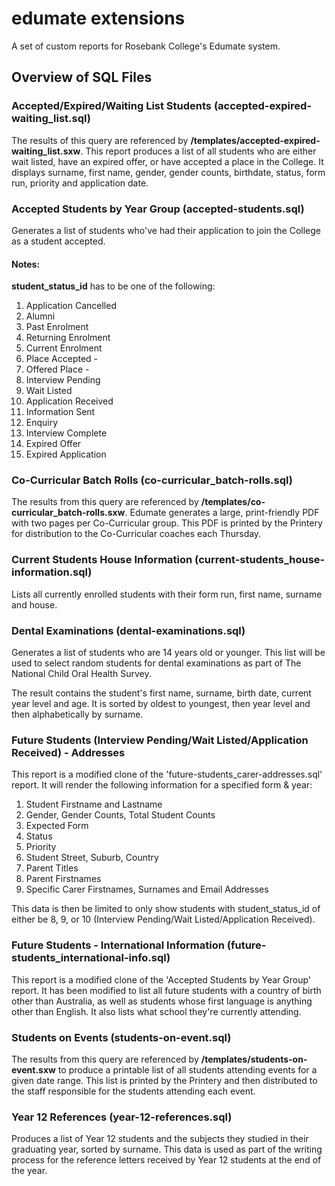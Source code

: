 # edumate extensions
A set of custom reports for Rosebank College's Edumate system.

## Overview of SQL Files

### Accepted/Expired/Waiting List Students (accepted-expired-waiting_list.sql)
The results of this query are referenced by **/templates/accepted-expired-waiting_list.sxw**. This report produces a list of all students who are either wait listed, have an expired offer, or have accepted a place in the College. It displays surname, first name, gender, gender counts, birthdate, status, form run, priority and application date.

### Accepted Students by Year Group (accepted-students.sql)
Generates a list of students who've had their application to join the College as a student accepted.

#### Notes:

**student_status_id** has to be one of the following:

1. Application Cancelled
2. Alumni
3. Past Enrolment
4. Returning Enrolment
5. Current Enrolment
6. Place Accepted -
7. Offered Place -
8. Interview Pending
9. Wait Listed
10. Application Received
11. Information Sent
12. Enquiry
13. Interview Complete
14. Expired Offer
15. Expired Application

### Co-Curricular Batch Rolls (co-curricular_batch-rolls.sql)
The results from this query are referenced by **/templates/co-curricular_batch-rolls.sxw**. Edumate generates a large, print-friendly PDF with two pages per Co-Curricular group. This PDF is printed by the Printery for distribution to the Co-Curricular coaches each Thursday.

### Current Students House Information (current-students_house-information.sql)
Lists all currently enrolled students with their form run, first name, surname and house.

### Dental Examinations (dental-examinations.sql)
Generates a list of students who are 14 years old or younger. This list will be used to select random students for dental examinations as part of The National Child Oral Health Survey.

The result contains the student's first name, surname, birth date, current year level and age. It is sorted by oldest to youngest, then year level and then alphabetically by surname.

### Future Students (Interview Pending/Wait Listed/Application Received) - Addresses	 
This report is a modified clone of the 'future-students_carer-addresses.sql' report. It will render the following information for a specified form & year:

1. Student Firstname and Lastname
2. Gender, Gender Counts, Total Student Counts
3. Expected Form
4. Status
5. Priority
6. Student Street, Suburb, Country
7. Parent Titles
8. Parent Firstnames
9. Specific Carer Firstnames, Surnames and Email Addresses

This data is then be limited to only show students with student_status_id of either be 8, 9, or 10 (Interview Pending/Wait Listed/Application Received).

### Future Students - International Information (future-students_international-info.sql)
This report is a modified clone of the 'Accepted Students by Year Group' report. It has been modified to list all future students with a country of birth other than Australia, as well as students whose first language is anything other than English. It also lists what school they're currently attending.

### Students on Events (students-on-event.sql)
The results from this query are referenced by **/templates/students-on-event.sxw** to produce a printable list of all students attending events for a given date range. This list is printed by the Printery and then distributed to the staff responsible for the students attending each event.

### Year 12 References (year-12-references.sql)
Produces a list of Year 12 students and the subjects they studied in their graduating year, sorted by surname. This data is used as part of the writing process for the reference letters received by Year 12 students at the end of the year.